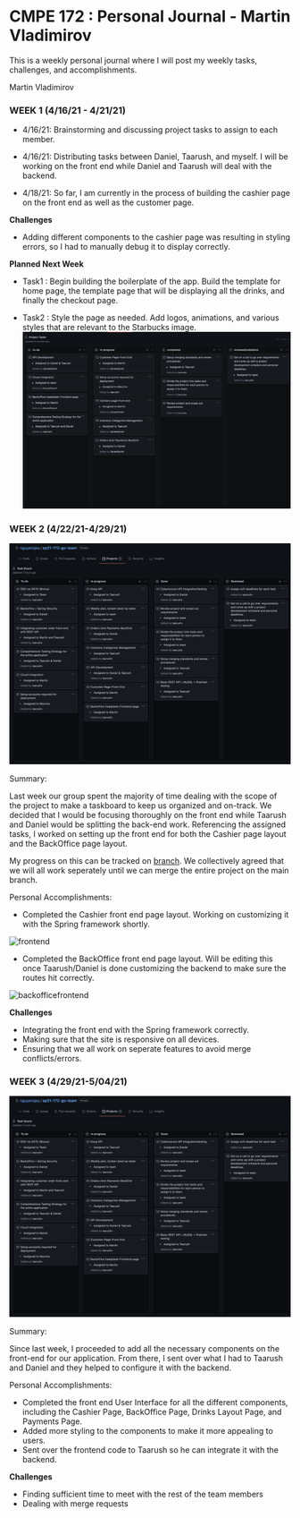 # CMPE 172 : Personal Journal - Martin Vladimirov

This is a weekly personal journal where I will post my weekly tasks, challenges, and accomplishments.

Martin Vladimirov

### WEEK 1 (4/16/21 - 4/21/21)

 - 4/16/21: Brainstorming and discussing project tasks to assign to each member.

 - 4/16/21: Distributing tasks between Daniel, Taarush, and myself. I will be working on the front end while Daniel and Taarush will deal with the backend.

 - 4/18/21: So far, I am currently in the process of building the cashier page on the front end as well as the customer page. 

**Challenges** 

 - Adding different components to the cashier page was resulting in styling errors, so I had to manually debug it to display correctly. 

**Planned Next Week** 

 - Task1 : Begin building the boilerplate of the app. Build the template for home page, the template page that will be displaying all the drinks, and finally the checkout page.

 - Task2 : Style the page as needed. Add logos, animations, and various styles that are relevant to the Starbucks image.
![week1-taskboard](../Images/week1-taskboard.png)


### WEEK 2 (4/22/21-4/29/21)
![week2-taskboard](../Images/week2-taskboard.png)

Summary: 

Last week our group spent the majority of time dealing with the scope of the project to make a taskboard to keep us organized and on-track. We decided that I would be focusing thoroughly on the front end while Taarush and Daniel would be splitting the back-end work. Referencing the assigned tasks, I worked on setting up the front end for both the Cashier page layout and the BackOffice page layout. 

My progress on this can be tracked on [branch](https://github.com/nguyensjsu/sp21-172-go-team/tree/martinvlad). We collectively agreed that we will all work seperately until we can merge the entire project on the main branch.

Personal Accomplishments: 
 - Completed the Cashier front end page layout. Working on customizing it with the Spring framework shortly.
<img width="800" alt="frontend" src="https://user-images.githubusercontent.com/36089262/116649259-c5afef80-a933-11eb-87c1-ad6cb5f88576.png">

 - Completed the BackOffice front end page layout. Will be editing this once Taarush/Daniel is done customizing the backend to make sure the routes hit correctly.


 <img width="800" alt="backofficefrontend" src="https://user-images.githubusercontent.com/36089262/116653578-55f23280-a93c-11eb-8d6e-b0e31b0f024d.png">

**Challenges**

 - Integrating the front end with the Spring framework correctly.
 - Making sure that the site is responsive on all devices.
 - Ensuring that we all work on seperate features to avoid merge conflicts/errors.

### WEEK 3 (4/29/21-5/04/21)
![week2-taskboard](../Images/week2-taskboard.png)

Summary:

Since last week, I proceeded to add all the necessary components on the front-end for our application. From there, I sent over what I had to Taarush and Daniel and they helped to configure it with the backend.

Personal Accomplishments:

 - Completed the front end User Interface for all the different components, including the Cashier Page, BackOffice Page, Drinks Layout Page, and Payments Page.
 - Added more styling to the components to make it more appealing to users.
 - Sent over the frontend code to Taarush so he can integrate it with the backend.

**Challenges**

 - Finding sufficient time to meet with the rest of the team members
 - Dealing with merge requests


